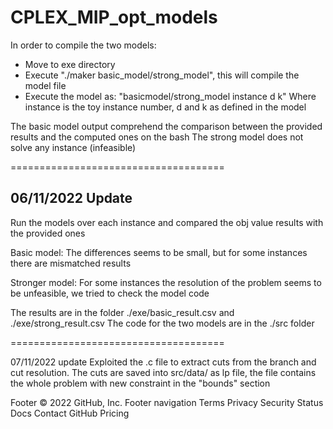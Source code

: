 # CPLEX_MIP_opt_models
In order to compile the two models:

- Move to exe directory
- Execute "./maker basic_model/strong_model", this will compile the model file
- Execute the model as: "basicmodel/strong_model instance d k"
  Where instance is the toy instance number, d and k as defined in the model
  
The basic model output comprehend the comparison between the provided results and the computed ones on the bash
The strong model does not solve any instance (infeasible)

=====================================

## 06/11/2022 Update
Run the models over each instance and compared the obj value results with the provided ones

Basic model:
The differences seems to be small, but for some instances there are mismatched results

Stronger model:
For some instances the resolution of the problem seems to be unfeasible, we tried to check the model code

The results are in the folder ./exe/basic_result.csv and ./exe/strong_result.csv
The code for the two models are in the ./src folder

=====================================

07/11/2022 update
Exploited the .c file to extract cuts from the branch and cut resolution. 
The cuts are saved into src/data/ as lp file, the file contains the whole problem with new constraint in the "bounds" section 

Footer
© 2022 GitHub, Inc.
Footer navigation
Terms
Privacy
Security
Status
Docs
Contact GitHub
Pricing

